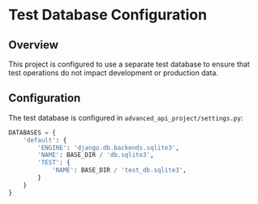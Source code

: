 # Test Database Configuration

## Overview
This project is configured to use a separate test database to ensure that test operations do not impact development or production data.

## Configuration
The test database is configured in `advanced_api_project/settings.py`:

```python
DATABASES = {
    'default': {
        'ENGINE': 'django.db.backends.sqlite3',
        'NAME': BASE_DIR / 'db.sqlite3',
        'TEST': {
            'NAME': BASE_DIR / 'test_db.sqlite3',
        }
    }
}